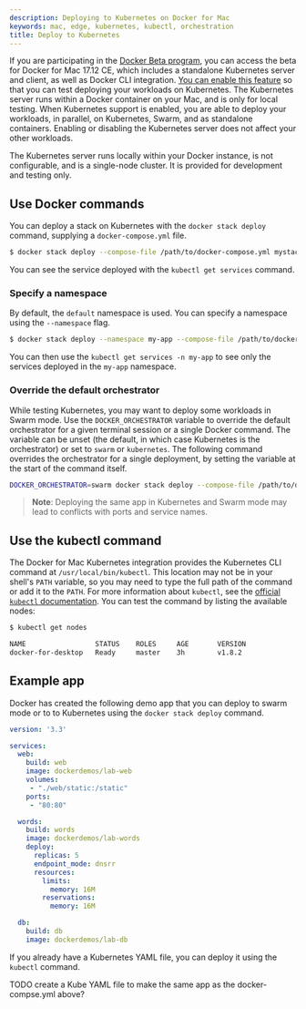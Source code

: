 ```yaml
---
description: Deploying to Kubernetes on Docker for Mac
keywords: mac, edge, kubernetes, kubectl, orchestration
title: Deploy to Kubernetes
---
```


If you are participating in the [Docker Beta program](https://beta.docker.com/),
you can access the beta for Docker for Mac 17.12 CE, which includes a standalone
Kubernetes server and client, as well as Docker CLI integration. [You can enable this feature](/docker-for-mac/index.md#kubernetes) so that you can test
deploying your workloads on Kubernetes. The Kubernetes server runs within a
Docker container on your Mac, and is only for local testing. When Kubernetes
support is enabled, you are able to deploy your workloads, in parallel, on
Kubernetes, Swarm, and as standalone containers. Enabling or disabling the
Kubernetes server does not affect your other workloads.

The Kubernetes server runs locally within your Docker instance, is not
configurable, and is a single-node cluster. It is provided for development and
testing only.

## Use Docker commands

You can deploy a stack on Kubernetes with the `docker stack deploy` command,
supplying a `docker-compose.yml` file.

```bash
$ docker stack deploy --compose-file /path/to/docker-compose.yml mystack
```

You can see the service deployed with the `kubectl get services` command.

### Specify a namespace

By default, the `default` namespace is used. You can specify a namespace using
the `--namespace` flag.

```bash
$ docker stack deploy --namespace my-app --compose-file /path/to/docker-compose.yml mystack
```

You can then use the `kubectl get services -n my-app` to see only the services
deployed in the `my-app` namespace.

### Override the default orchestrator

While testing Kubernetes, you may want to deploy some workloads in Swarm mode.
Use the `DOCKER_ORCHESTRATOR` variable to override the default orchestrator for
a given terminal session or a single Docker command. The variable can be unset
(the default, in which case Kubernetes is the orchestrator) or set to `swarm` or
`kubernetes`. The following command overrides the orchestrator for a single
deployment, by setting the variable at the start of the command itself.

```bash
DOCKER_ORCHESTRATOR=swarm docker stack deploy --compose-file /path/to/docker-compose.yml
```

> **Note**: Deploying the same app in Kubernetes and Swarm mode may lead to
> conflicts with ports and service names.

## Use the kubectl command

The Docker for Mac Kubernetes integration provides the Kubernetes CLI command
at `/usr/local/bin/kubectl`. This location may not be in your shell's `PATH`
variable, so you may need to type the full path of the command or add it to
the `PATH`. For more information about `kubectl`, see the
[official `kubectl` documentation](https://kubernetes.io/docs/reference/kubectl/overview/).
You can test the command by listing the available nodes:

```bash
$ kubectl get nodes

NAME                 STATUS    ROLES     AGE       VERSION
docker-for-desktop   Ready     master    3h        v1.8.2
```

## Example app

Docker has created the following demo app that you can deploy to swarm mode or
to to Kubernetes using the `docker stack deploy` command.

```yaml
version: '3.3'

services:
  web:
    build: web
    image: dockerdemos/lab-web
    volumes:
     - "./web/static:/static"
    ports:
     - "80:80"

  words:
    build: words
    image: dockerdemos/lab-words
    deploy:
      replicas: 5
      endpoint_mode: dnsrr
      resources:
        limits:
          memory: 16M
        reservations:
          memory: 16M

  db:
    build: db
    image: dockerdemos/lab-db
```

If you already have a Kubernetes YAML file, you can deploy it using the
`kubectl` command.

TODO create a Kube YAML file to make the same app as the docker-compse.yml
above?
